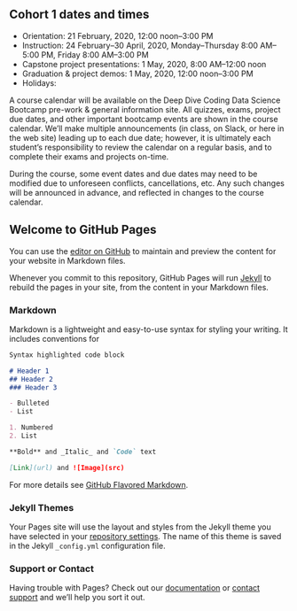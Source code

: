 ## Cohort 1 dates and times

- Orientation: 21 February, 2020, 12:00 noon–3:00 PM
- Instruction: 24 February–30 April, 2020, Monday–Thursday 8:00 AM–5:00 PM, Friday 8:00 AM–3:00 PM
- Capstone project presentations: 1 May, 2020, 8:00 AM–12:00 noon
- Graduation & project demos: 1 May, 2020, 12:00 noon–3:00 PM
- Holidays: 

A course calendar will be available on the Deep Dive Coding Data Science Bootcamp pre-work & general information site. All quizzes, exams, project due dates, and other important bootcamp events are shown in the course calendar. We’ll make multiple announcements (in class, on Slack, or here in the web site) leading up to each due date; however, it is ultimately each student’s responsibility to review the calendar on a regular basis, and to complete their exams and projects on-time.

During the course, some event dates and due dates may need to be modified due to unforeseen conflicts, cancellations, etc. Any such changes will be announced in advance, and reflected in changes to the course calendar.

## Welcome to GitHub Pages

You can use the [editor on GitHub](https://github.com/ddc-datascience/homepage/edit/master/index.md) to maintain and preview the content for your website in Markdown files.

Whenever you commit to this repository, GitHub Pages will run [Jekyll](https://jekyllrb.com/) to rebuild the pages in your site, from the content in your Markdown files.

### Markdown

Markdown is a lightweight and easy-to-use syntax for styling your writing. It includes conventions for

```markdown
Syntax highlighted code block

# Header 1
## Header 2
### Header 3

- Bulleted
- List

1. Numbered
2. List

**Bold** and _Italic_ and `Code` text

[Link](url) and ![Image](src)
```

For more details see [GitHub Flavored Markdown](https://guides.github.com/features/mastering-markdown/).

### Jekyll Themes

Your Pages site will use the layout and styles from the Jekyll theme you have selected in your [repository settings](https://github.com/ddc-datascience/homepage/settings). The name of this theme is saved in the Jekyll `_config.yml` configuration file.

### Support or Contact

Having trouble with Pages? Check out our [documentation](https://help.github.com/categories/github-pages-basics/) or [contact support](https://github.com/contact) and we’ll help you sort it out.
